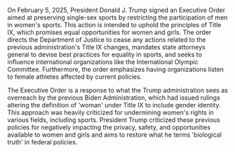 On February 5, 2025, President Donald J. Trump signed an Executive Order aimed at preserving single-sex sports by restricting the participation of men in women's sports. This action is intended to uphold the principles of Title IX, which promises equal opportunities for women and girls. The order directs the Department of Justice to cease any actions related to the previous administration's Title IX changes, mandates state attorneys general to devise best practices for equality in sports, and seeks to influence international organizations like the International Olympic Committee. Furthermore, the order emphasizes having organizations listen to female athletes affected by current policies.

The Executive Order is a response to what the Trump administration sees as overreach by the previous Biden Administration, which had issued rulings altering the definition of 'woman' under Title IX to include gender identity. This approach was heavily criticized for undermining women's rights in various fields, including sports. President Trump criticized these previous policies for negatively impacting the privacy, safety, and opportunities available to women and girls and aims to restore what he terms 'biological truth' in federal policies.
